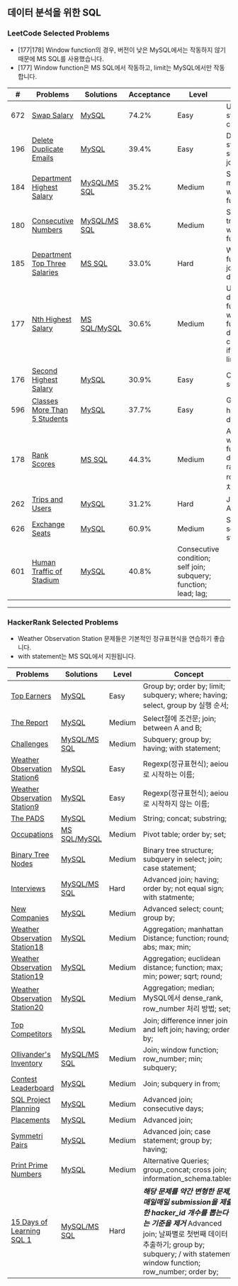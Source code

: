 ## 데이터 분석을 위한 SQL


### LeetCode Selected Problems


- [177|178] Window function의 경우, 버전이 낮은 MySQL에서는 작동하지 않기 때문에 MS SQL를 사용했습니다.
- [177] Window function은 MS SQL에서 작동하고, limit는 MySQL에서만 작동합니다.

| # |  Problems  | Solutions | Acceptance | Level | Concept | Mark |
|----|-------------|-----------|-------|------| --------|---|
| 672 | [Swap Salary](https://leetcode.com/problems/swap-salary/) | [MySQL](./LeetCode/[627]Swap_Salary.sql) | 74.2% | Easy | Update statement; case when;| - |
| 196 | [Delete Duplicate Emails](https://leetcode.com/problems/delete-duplicate-emails/) | [MySQL](./LeetCode/[196]Delete_Duplicate_Emails.sql) | 39.4% | Easy | Delete statement; subquery; join; | - |
| 184 | [Department Highest Salary](https://leetcode.com/problems/department-highest-salary/) | [MySQL/MS SQL](./LeetCode/[184]Department_Highest_Salary.sql) | 35.2% | Medium | Subquery;  max all; / window function;| - |
| 180 | [Consecutive Numbers](https://leetcode.com/problems/consecutive-numbers/) | [MySQL/MS SQL](./LeetCode/[180]Consecutive_Numbers.sql) | 38.6% | Medium | Self join; triple join; / window function; | - |
| 185 | [Department Top Three Salaries](https://leetcode.com/problems/department-top-three-salaries/) | [MS SQL](./LeetCode/[185]Department_Top_Three_Salaries.sql) | 33.0% | Hard | Window function; join; dense_rank; | - |
| 177 | [Nth Highest Salary](https://leetcode.com/problems/nth-highest-salary/) | [MS SQL/MySQL](./LeetCode/[177]Nth_Hightest_Salary.sql) | 30.6% | Medium | User-defined function; window function; dense_rank; case when; if function; limit; offset; | ★ |
| 176 | [Second Highest Salary](https://leetcode.com/problems/second-highest-salary/) | [MySQL](./LeetCode/[176]]Second_Hightest_Salary.sql) | 30.9% | Easy | Case when; subquery; | ★ |
| 596 | [Classes More Than 5 Students](https://leetcode.com/problems/classes-more-than-5-students/) | [MySQL](./LeetCode/[596]Classes_More_Than_5Students.sql) | 37.7% | Easy | Group by; having절에 distinct; | - |
| 178 | [Rank Scores](https://leetcode.com/problems/rank-scores/) | [MS SQL](./LeetCode/[178]Rank_Scores.sql) | 44.3% | Medium | Alias; window function; dense_rank, rank, rownum의 차이; | - |
| 262 | [Trips and Users](https://leetcode.com/problems/trips-and-users/) | [MySQL](./LeetCode/[262]Trips_and_Users.sql) | 31.2% | Hard | Join; Data Analysis; | ★★ |
| 626 | [Exchange Seats](https://leetcode.com/problems/exchange-seats/) | [MySQL](./LeetCode/[626]Exchange_Seats.sql) | 60.9% | Medium | Subquery in select; case statement; | ★ |
| 601 | [Human Traffic of Stadium](https://leetcode.com/problems/human-traffic-of-stadium/) | [MySQL](./LeetCode/[601]Human_Traffic_of_Stadium.sql) | 40.8% | Consecutive condition; self join; subquery; function; lead; lag; | | ★★ |

---
### HackerRank Selected Problems


- Weather Observation Station 문제들은 기본적인 정규표현식을 연습하기 좋습니다.
- with statement는 MS SQL에서 지원됩니다.

| Problems | Solutions | Level | Concept | Mark |
|----------|-----------|-------|--------|---|
| [Top Earners](https://www.hackerrank.com/challenges/earnings-of-employees/problem) | [MySQL](./HackerRank/Top_Earners.sql) | Easy | Group by; order by; limit; subquery; where; having; select, group by 실행 순서; | - |
| [The Report](https://www.hackerrank.com/challenges/the-report/problem) | [MySQL](./HackerRank/The_Report.sql) | Medium | Select절에 조건문; join; between A and B; | - |
| [Challenges](https://www.hackerrank.com/challenges/challenges/problem) | [MySQL/MS SQL](./HackerRank/Challenges.sql) | Medium | Subquery; group by; having; with statement; | ★ |
| [Weather Observation Station6](https://www.hackerrank.com/challenges/weather-observation-station-6/problem) | [MySQL](./HackerRank/Weather_Observation_Station6.sql) | Easy | Regexp(정규표현식); aeiou로 시작하는 이름; | ★ |
| [Weather Observation Station9](https://www.hackerrank.com/challenges/weather-observation-station-9/problem) | [MySQL](./HackerRank/Weather_Observation_Station9.sql) | Easy | Regexp(정규표현식); aeiou로 시작하지 않는 이름; | ★ |
| [The PADS](https://www.hackerrank.com/challenges/the-pads/problem) | [MySQL](./HackerRank/The_PADS.sql) | Medium | String; concat; substring;| - |
| [Occupations](https://www.hackerrank.com/challenges/occupations/problem) | [MS SQL/MySQL](./HackerRank/Occupations.sql) | Medium | Pivot table; order by; set; | ★★ |
| [Binary Tree Nodes](https://www.hackerrank.com/challenges/binary-search-tree-1/problem) | [MySQL](./HackerRank/Binary_Tree_Nodes.sql) | Medium | Binary tree structure; subquery in select; join; case statement; | ★★ |
| [Interviews](https://www.hackerrank.com/challenges/interviews/problem) | [MySQL/MS SQL](./HackerRank/Interviews.sql) | Hard | Advanced join; having; order by; not equal sign; with statmente; | ★★ |
| [New Companies](https://www.hackerrank.com/challenges/the-company/problem) | [MySQL](./HackerRank/New_Companies.sql) | Medium | Advanced select; count; group by; | - |
| [Weather Observation Station18](https://www.hackerrank.com/challenges/weather-observation-station-18/problem) | [MySQL](./HackerRank/Weather_Observation_Station18.sql) | Medium | Aggregation; manhattan Distance; function; round; abs; max; min;| - |
| [Weather Observation Station19](https://www.hackerrank.com/challenges/weather-observation-station-19/problem) | [MySQL](./HackerRank/Weather_Observation_Station19.sql) | Medium | Aggregation; euclidean  distance; function; max; min; power; sqrt; round; | - |
| [Weather Observation Station20](https://www.hackerrank.com/challenges/weather-observation-station-20/problem) | [MySQL](./HackerRank/Weather_Observation_Station20.sql) | Medium | Aggregation; median; MySQL에서 dense_rank, row_number 처리 방법; set; | ★ |
| [Top Competitors](https://www.hackerrank.com/challenges/full-score/problem) | [MySQL](./HackerRank/Top_Competitors.sql) | Medium | Join; difference inner join and left join; having; order by; | ★★ |
| [Ollivander's Inventory](https://www.hackerrank.com/challenges/harry-potter-and-wands/problem) | [MySQL/MS SQL](./HackerRank/Ollivander's_Inventory.sql) | Medium | Join; window function; row_number; min; subquery; | ★★ |
| [Contest Leaderboard](https://www.hackerrank.com/challenges/contest-leaderboard/problem) | [MySQL](./HackerRank/Contest_Leaderboard.sql) | Medium | Join; subquery in from; | - |
| [SQL Project Planning](https://www.hackerrank.com/challenges/sql-projects/problem) | [MySQL](./HackerRank/SQL_Project_Planning.sql) | Medium | Advanced join; consecutive days; | ★★★ |
| [Placements](https://www.hackerrank.com/challenges/placements/problem) | [MySQL](./HackerRank/Placements.sql) | Medium | Advanced join; | - |
| [Symmetri Pairs](https://www.hackerrank.com/challenges/symmetric-pairs/problem) | [MySQL](./HackerRank/Symmetri_Pairs.sql) | Medium | Advanced join; case statement; group by; having; | ★ |
| [Print Prime Numbers](https://www.hackerrank.com/challenges/print-prime-numbers/problem) | [MySQL](./HackerRank/Print_Prime_Numbers.sql) | Medium | Alternative Queries; group_concat; cross join; information_schema.tables; | ★★★ |
| [15 Days of Learning SQL 1](https://www.hackerrank.com/challenges/15-days-of-learning-sql/problem) | [MySQL/MS SQL](./HackerRank/15Days_of_Learning_SQL_1.sql) | Hard | ***해당 문제를 약간 변형한 문제, 매일매일 submission을 제출한 hacker_id 개수를 뽑는다는 기준을 제거*** Advanced join; 날짜별로 첫번째 데이터 추출하기; group by; subquery; / with statement; window function; row_number; order by; | ★★★ |
